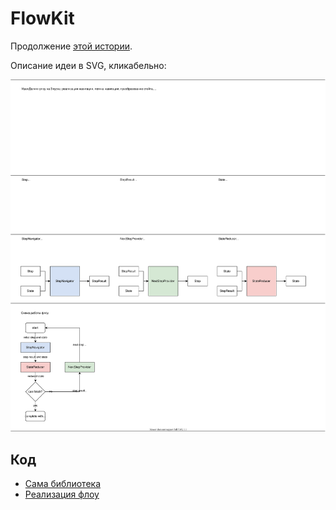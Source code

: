 # FlowKit

Продолжение [этой истории](https://github.com/madyanov/FlowKitSampleApp).

Описание идеи в SVG, кликабельно:

[![Idea](./flowkit.svg)](https://raw.githubusercontent.com/madyanov/FlowKit/master/flowkit.svg)

## Код

- [Сама библиотека](FlowKitSampleApp/Sources/FlowKit)
- [Реализация флоу](FlowKitSampleApp/Sources/TransferFlowFeature/Flow)
